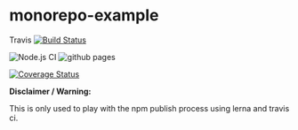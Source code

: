 # monorepo-example

Travis [![Build Status](https://travis-ci.org/astiamicii/monorepo-example.svg?branch=master)](https://travis-ci.org/astiamicii/monorepo-example)

![Node.js CI](https://github.com/astiamicii/monorepo-example/workflows/Node.js%20CI/badge.svg?branch=master) ![github pages](https://github.com/astiamicii/monorepo-example/workflows/github%20pages/badge.svg)

[![Coverage Status](https://coveralls.io/repos/github/astiamicii/monorepo-example/badge.svg)](https://coveralls.io/github/astiamicii/monorepo-example)

**Disclaimer / Warning:**

This is only used to play with the npm publish process using lerna and travis ci.
